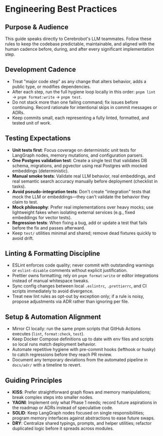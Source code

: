 # Engineering Best Practices

## Purpose & Audience
This guide speaks directly to Cerebrobot's LLM teammates. Follow these rules to keep the codebase predictable, maintainable, and aligned with the human cadence before, during, and after every significant implementation step.

## Development Cadence
- Treat "major code step" as any change that alters behavior, adds a public type, or modifies dependencies.
- After each step, run the full hygiene loop locally in this order: `pnpm lint` → `pnpm format:write` → `pnpm test`.
- Do not stack more than one failing command; fix issues before continuing. Record rationale for intentional skips in commit messages or ADRs.
- Keep commits small, each representing a fully linted, formatted, and tested unit of work.

## Testing Expectations
- **Unit tests first**: Focus coverage on deterministic unit tests for LangGraph nodes, memory mutations, and configuration parsers.
- **One Postgres validation test**: Create a single test that validates DB schema, migrations, and pgvector using real Postgres with mocked embeddings (deterministic).
- **Manual smoke tests**: Validate real LLM behavior, real embeddings, and real semantic search accuracy manually before deployment (checklist in tasks).
- **Avoid pseudo-integration tests**: Don't create "integration" tests that mock the LLM or embeddings—they can't validate the behavior they claim to test.
- **Mock philosophy**: Prefer real implementations over heavy mocks; use lightweight fakes when isolating external services (e.g., fixed embeddings for vector tests).
- **Regression tests**: When fixing a bug, add or update a test that fails before the fix and passes afterward.
- Keep `test/` utilities minimal and shared; remove dead fixtures quickly to avoid drift.

## Linting & Formatting Discipline
- ESLint enforces code quality; never commit with outstanding warnings or `eslint-disable` comments without explicit justification.
- Prettier owns formatting; rely on `pnpm format:write` or editor integrations instead of manual whitespace tweaks.
- Sync config changes between local `.eslintrc`, `.prettierrc`, and CI scripts immediately to avoid divergence.
- Treat new lint rules as opt-out by exception only; if a rule is noisy, propose adjustments via ADR rather than ignoring per file.

## Setup & Automation Alignment
- Mirror CI locally: run the same pnpm scripts that GitHub Actions executes (`lint`, `format:check`, `test`).
- Keep Docker Compose definitions up to date with env files and scripts so local runs match deployment behavior.
- Automate repetitive hygiene with pre-commit hooks (lefthook or husky) to catch regressions before they reach PR review.
- Document any temporary deviations from the automated pipeline in `docs/adr/` with a timeline to revert.

## Guiding Principles
- **KISS**: Prefer straightforward graph flows and memory manipulations; break complex steps into smaller nodes.
- **YAGNI**: Implement only what Phase 1 needs; record future aspirations in the roadmap or ADRs instead of speculative code.
- **SOLID**: Keep LangGraph nodes focused on single responsibilities; program memory interfaces against abstractions to ease future swaps.
- **DRY**: Centralize shared typings, prompts, and helper utilities; refactor duplicated logic before it spreads across modules.
